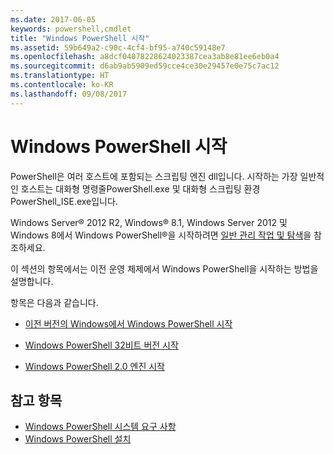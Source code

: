 ```yaml
---
ms.date: 2017-06-05
keywords: powershell,cmdlet
title: "Windows PowerShell 시작"
ms.assetid: 59b649a2-c90c-4cf4-bf95-a740c59148e7
ms.openlocfilehash: a8dcf04078228624023387cea3ab8e81ee6eb0a4
ms.sourcegitcommit: d6ab9ab5909ed59cce4ce30e29457e0e75c7ac12
ms.translationtype: HT
ms.contentlocale: ko-KR
ms.lasthandoff: 09/08/2017
---
```

# <a name="starting-windows-powershell"></a>Windows PowerShell 시작
PowerShell은 여러 호스트에 포함되는 스크립팅 엔진 dll입니다.  시작하는 가장 일반적인 호스트는 대화형 명령줄PowerShell.exe 및 대화형 스크립팅 환경 PowerShell_ISE.exe입니다.  

Windows Server® 2012 R2, Windows® 8.1, Windows Server 2012 및 Windows 8에서 Windows PowerShell®을 시작하려면 [일반 관리 작업 및 탐색](http://technet.microsoft.com/library/hh831491.aspx)을 참조하세요.

이 섹션의 항목에서는 이전 운영 체제에서 Windows PowerShell을 시작하는 방법을 설명합니다.

항목은 다음과 같습니다.

- [이전 버전의 Windows에서 Windows PowerShell 시작](Starting-Windows-PowerShell-on-Earlier-Versions-of-Windows.md)

- [Windows PowerShell 32비트 버전 시작](Starting-the-32-Bit-Version-of-Windows-PowerShell.md)

- [Windows PowerShell 2.0 엔진 시작](Starting-the-Windows-PowerShell-2.0-Engine.md)

## <a name="see-also"></a>참고 항목
- [Windows PowerShell 시스템 요구 사항](Windows-PowerShell-System-Requirements.md)
- [Windows PowerShell 설치](Installing-Windows-PowerShell.md)

